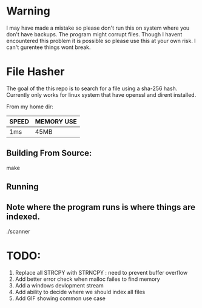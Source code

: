 # Warning 
I may have made a mistake so please don't run this on system where you don't have backups. The program might corrupt files. Though I havent encountered this problem it is possible 
so please use this at your own risk. I can't gurentee things wont break.  

# File Hasher

The goal of the this repo is to search for a file using a sha-256 hash. Currently only works for linux system that have openssl and dirent installed. 

From my home dir:

|SPEED | MEMORY USE| 
|------|-----------|
|1ms   | 45MB      |

## Building From Source:
  make

## Running 
  ## Note where the program runs is where things are indexed. 
  ./scanner
  
  
# TODO:
  1. Replace all STRCPY with STRNCPY : need to prevent buffer overflow 
  2. Add better error check when malloc failes to find memory
  3. Add a windows devlopment stream 
  4. Add ability to decide where we should index all files
  5. Add GIF showing common use case 
